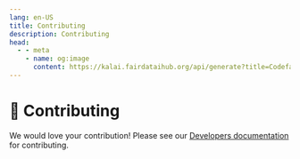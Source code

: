 ```yaml
---
lang: en-US
title: Contributing
description: Contributing
head:
  - - meta
    - name: og:image
      content: https://kalai.fairdataihub.org/api/generate?title=Codefair%20Documentation&description=Contributing&app=codefair&org=fairdataihub
---
```


# :clap: Contributing

We would love your contribution! Please see our [Developers documentation](https://docs.codefair.io/dev/intro.html) for contributing.
